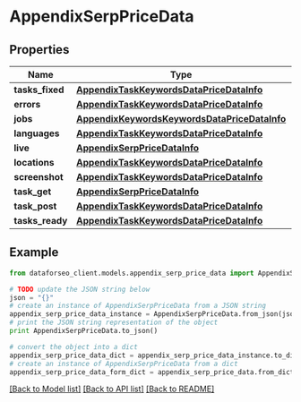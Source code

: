 # AppendixSerpPriceData


## Properties

Name | Type | Description | Notes
------------ | ------------- | ------------- | -------------
**tasks_fixed** | [**AppendixTaskKeywordsDataPriceDataInfo**](AppendixTaskKeywordsDataPriceDataInfo.md) |  | [optional] 
**errors** | [**AppendixTaskKeywordsDataPriceDataInfo**](AppendixTaskKeywordsDataPriceDataInfo.md) |  | [optional] 
**jobs** | [**AppendixKeywordsKeywordsDataPriceDataInfo**](AppendixKeywordsKeywordsDataPriceDataInfo.md) |  | [optional] 
**languages** | [**AppendixTaskKeywordsDataPriceDataInfo**](AppendixTaskKeywordsDataPriceDataInfo.md) |  | [optional] 
**live** | [**AppendixSerpPriceDataInfo**](AppendixSerpPriceDataInfo.md) |  | [optional] 
**locations** | [**AppendixTaskKeywordsDataPriceDataInfo**](AppendixTaskKeywordsDataPriceDataInfo.md) |  | [optional] 
**screenshot** | [**AppendixTaskKeywordsDataPriceDataInfo**](AppendixTaskKeywordsDataPriceDataInfo.md) |  | [optional] 
**task_get** | [**AppendixSerpPriceDataInfo**](AppendixSerpPriceDataInfo.md) |  | [optional] 
**task_post** | [**AppendixTaskKeywordsDataPriceDataInfo**](AppendixTaskKeywordsDataPriceDataInfo.md) |  | [optional] 
**tasks_ready** | [**AppendixTaskKeywordsDataPriceDataInfo**](AppendixTaskKeywordsDataPriceDataInfo.md) |  | [optional] 

## Example

```python
from dataforseo_client.models.appendix_serp_price_data import AppendixSerpPriceData

# TODO update the JSON string below
json = "{}"
# create an instance of AppendixSerpPriceData from a JSON string
appendix_serp_price_data_instance = AppendixSerpPriceData.from_json(json)
# print the JSON string representation of the object
print AppendixSerpPriceData.to_json()

# convert the object into a dict
appendix_serp_price_data_dict = appendix_serp_price_data_instance.to_dict()
# create an instance of AppendixSerpPriceData from a dict
appendix_serp_price_data_form_dict = appendix_serp_price_data.from_dict(appendix_serp_price_data_dict)
```
[[Back to Model list]](../README.md#documentation-for-models) [[Back to API list]](../README.md#documentation-for-api-endpoints) [[Back to README]](../README.md)


